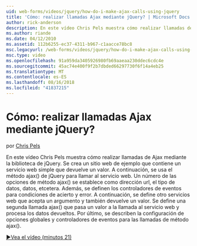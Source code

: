 ```yaml
---
uid: web-forms/videos/jquery/how-do-i-make-ajax-calls-using-jquery
title: 'Cómo: realizar llamadas Ajax mediante jQuery? | Microsoft Docs'
author: rick-anderson
description: En este vídeo Chris Pels muestra cómo realizar llamadas de Ajax mediante la biblioteca de jQuery. Se crea un sitio web de ejemplo que contiene un servicio web simple que devuelve...
ms.author: riande
ms.date: 04/12/2010
ms.assetid: 112b6255-ec37-4311-b967-c1aacce78bc8
msc.legacyurl: /web-forms/videos/jquery/how-do-i-make-ajax-calls-using-jquery
msc.type: video
ms.openlocfilehash: 91a959da3405926980fb69aaeaa230ddec6cdc4e
ms.sourcegitcommit: 45ac74e400f9f2b7dbded66297730f6f14a4eb25
ms.translationtype: MT
ms.contentlocale: es-ES
ms.lasthandoff: 08/16/2018
ms.locfileid: "41837215"
---
```

<a name="how-do-i-make-ajax-calls-using-jquery"></a>Cómo: realizar llamadas Ajax mediante jQuery?
====================
por [Chris Pels](https://twitter.com/chrispels)

En este vídeo Chris Pels muestra cómo realizar llamadas de Ajax mediante la biblioteca de jQuery. Se crea un sitio web de ejemplo que contiene un servicio web simple que devuelve un valor. A continuación, se usa el método ajax() de jQuery para llamar al servicio web. Un número de las opciones de método ajax() se establece como dirección url, el tipo de datos, datos, etcetera. Además, se definen los controladores de eventos para condiciones de acierto y error. A continuación, se define otro servicios web que acepta un argumento y también devuelve un valor. Se define una segunda llamada ajax() que pasa un valor a la llamada al servicio web y procesa los datos devueltos. Por último, se describen la configuración de opciones globales y controladores de eventos para las llamadas de método ajax().

[&#9654;Vea el vídeo (minutos 21)](https://channel9.msdn.com/Blogs/ASP-NET-Site-Videos/how-do-i-make-ajax-calls-using-jquery)
